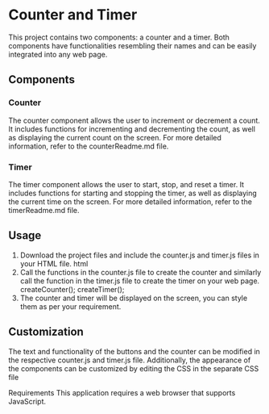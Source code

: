 # Counter and Timer
This project contains two components: a counter and a timer. Both components have functionalities resembling their names and can be easily integrated into any web page.

## Components
### Counter
The counter component allows the user to increment or decrement a count. It includes functions for incrementing and decrementing the count, as well as displaying the current count on the screen. For more detailed information, refer to the counterReadme.md file.

### Timer
The timer component allows the user to start, stop, and reset a timer. It includes functions for starting and stopping the timer, as well as displaying the current time on the screen. For more detailed information, refer to the timerReadme.md file.

## Usage
1. Download the project files and include the counter.js and timer.js files in your HTML file.
html
2. Call the functions in the counter.js file to create the counter and similarly call the function in the timer.js file to create the timer on your web page.
createCounter();
createTimer();
3. The counter and timer will be displayed on the screen, you can style them as per your requirement.

## Customization
The text and functionality of the buttons and the counter can be modified in the respective counter.js and timer.js file. Additionally, the appearance of the components can be customized by editing the CSS in the separate CSS file

Requirements
This application requires a web browser that supports JavaScript.

